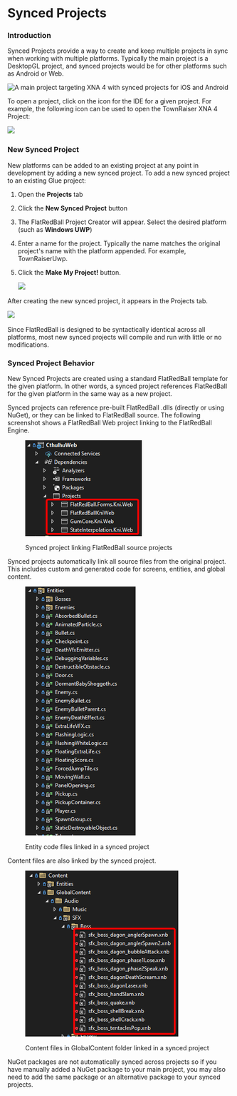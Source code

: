 # Synced Projects

### Introduction

Synced Projects provide a way to create and keep multiple projects in sync when working with multiple platforms. Typically the main project is a DesktopGL project, and synced projects would be for other platforms such as Android or Web.

![A main project targeting XNA 4 with synced projects for iOS and Android](../../.gitbook/assets/2017-04-img\_58f2ca34ce257.png)

To open a project, click on the icon for the IDE for a given project. For example, the following icon can be used to open the TownRaiser XNA 4 Project:

![](../../.gitbook/assets/2017-04-img\_58f2cb4ab5082.png)

### New Synced Project

New platforms can be added to an existing project at any point in development by adding a new synced project. To add a new synced project to an existing Glue project:

1. Open the **Projects** tab
2. Click the **New Synced Project** button
3. The FlatRedBall Project Creator will appear. Select the desired platform (such as **Windows UWP**)
4. Enter a name for the project. Typically the name matches the original project's name with the platform appended. For example, TownRaiserUwp.
5.  Click the **Make My Project!** button.

    ![](../../.gitbook/assets/2017-04-img\_58f2cd5dbfe44.png)

After creating the new synced project, it appears in the Projects tab.

![](../../.gitbook/assets/2017-04-img\_58f2cdedd3206.png)

Since FlatRedBall is designed to be syntactically identical across all platforms, most new synced projects will compile and run with little or no modifications.

### Synced Project Behavior

New Synced Projects are created using a standard FlatRedBall template for the given platform. In other words, a synced project references FlatRedBall for the given platform in the same way as a new project.

Synced projects can reference pre-built FlatRedBall .dlls (directly or using NuGet), or they can be linked to FlatRedBall source. The following screenshot shows a FlatRedBall Web project linking to the FlatRedBall Engine.

<figure><img src="../../.gitbook/assets/image.png" alt=""><figcaption><p>Synced project linking FlatRedBall source projects</p></figcaption></figure>

Synced projects automatically link all source files from the original project. This includes custom and generated code for screens, entities, and global content.&#x20;

<figure><img src="../../.gitbook/assets/image (1).png" alt=""><figcaption><p>Entity code files linked in a synced project</p></figcaption></figure>

Content files are also linked by the synced project.

<figure><img src="../../.gitbook/assets/image (2).png" alt=""><figcaption><p>Content files in GlobalContent folder linked in a synced project</p></figcaption></figure>

NuGet packages are not automatically synced across projects so if you have manually added a NuGet package to your main project, you may also need to add the same package or an alternative package to your synced projects.

